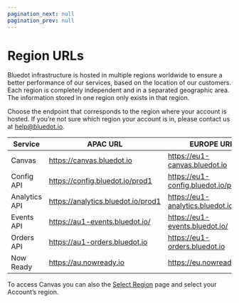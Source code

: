 ```yaml
---
pagination_next: null
pagination_prev: null
---
```


Region URLs
===========

Bluedot infrastructure is hosted in multiple regions worldwide to ensure a better performance of our services, based on the location of our customers. Each region is completely independent and in a separated geographic area. The information stored in one region only exists in that region. 

Choose the endpoint that corresponds to the region where your account is hosted. If you’re not sure which region your account is in, please contact us at [help@bluedot.io](mailto:help@bluedot.io).

| **Service**   | **APAC URL**                       | **EUROPE URL**                         | **NORTH AMERICA**                      |
|---------------|------------------------------------|----------------------------------------|----------------------------------------|
| Canvas        | https://canvas.bluedot.io          | https://eu1-canvas.bluedot.io          | https://us1-canvas.bluedot.io          |
| Config API    | https://config.bluedot.io/prod1    | https://eu1-config.bluedot.io/prod1    | https://us1-config.bluedot.io/prod1    |
| Analytics API | https://analytics.bluedot.io/prod1 | https://eu1-analytics.bluedot.io/prod1 | https://us1-analytics.bluedot.io/prod1 |
| Events API    | https://au1-events.bluedot.io/     | https://eu1-events.bluedot.io/         | https://us1-events.bluedot.io/         |
| Orders API    | https://au1-orders.bluedot.io      | https://eu1-orders.bluedot.io          | https://us1-orders.bluedot.io          |
| Now Ready     | https://au.nowready.io             | https://eu.nowready.io                 | https://us.nowready.io                 |

To access Canvas you can also the [Select Region](https://select-region.bluedot.io/) page and select your Account’s region.
